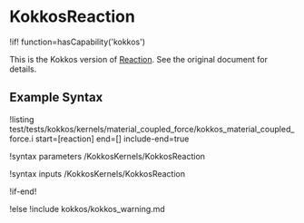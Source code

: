 # KokkosReaction

!if! function=hasCapability('kokkos')

This is the Kokkos version of [Reaction](Reaction.md). See the original document for details.

## Example Syntax

!listing test/tests/kokkos/kernels/material_coupled_force/kokkos_material_coupled_force.i start=[reaction] end=[] include-end=true

!syntax parameters /KokkosKernels/KokkosReaction

!syntax inputs /KokkosKernels/KokkosReaction

!if-end!

!else
!include kokkos/kokkos_warning.md
